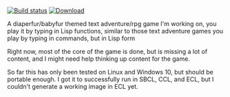 [![Build status](https://ci.appveyor.com/api/projects/status/qvm9x1e4y1gq44a8/branch/master?svg=true)](https://ci.appveyor.com/project/pouar/yadfa/branch/master)
[ ![Download](https://api.bintray.com/packages/pouar/yadfa/yadfa/images/download.svg) ](https://bintray.com/pouar/yadfa/yadfa/_latestVersion)

A diaperfur/babyfur themed text adventure/rpg game I'm working on, you play it by typing in Lisp functions, similar to those text adventure games you play by typing in commands, but in Lisp form

Right now, most of the core of the game is done, but is missing a lot of content, and I might need help thinking up content for the game.

So far this has only been tested on Linux and Windows 10, but should be portable enough. I got it to successfully run in SBCL, CCL, and ECL, but I couldn't generate a working image in ECL yet.
